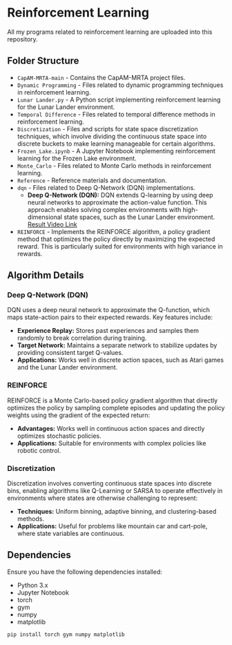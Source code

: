 # Reinforcement Learning

All my programs related to reinforcement learning are uploaded into this repository.

## Folder Structure

- `CapAM-MRTA-main` - Contains the CapAM-MRTA project files.
- `Dynamic Programming` - Files related to dynamic programming techniques in reinforcement learning.
- `Lunar Lander.py` - A Python script implementing reinforcement learning for the Lunar Lander environment.
- `Temporal Difference` - Files related to temporal difference methods in reinforcement learning.
- `Discretization` - Files and scripts for state space discretization techniques, which involve dividing the continuous state space into discrete buckets to make learning manageable for certain algorithms.
- `Frozen_Lake.ipynb` - A Jupyter Notebook implementing reinforcement learning for the Frozen Lake environment.
- `Monte_Carlo` - Files related to Monte Carlo methods in reinforcement learning.
- `Reference` - Reference materials and documentation.
- `dqn` - Files related to Deep Q-Network (DQN) implementations.
  - **Deep Q-Network (DQN):** DQN extends Q-learning by using deep neural networks to approximate the action-value function. This approach enables solving complex environments with high-dimensional state spaces, such as the Lunar Lander environment. [Result Video Link](https://drive.google.com/file/d/1J5dgN0O1mKSbpeAJtTyug-yA3CbFKC_6/view?usp=sharing)
- `REINFORCE` - Implements the REINFORCE algorithm, a policy gradient method that optimizes the policy directly by maximizing the expected reward. This is particularly suited for environments with high variance in rewards.

## Algorithm Details

### Deep Q-Network (DQN)
DQN uses a deep neural network to approximate the Q-function, which maps state-action pairs to their expected rewards. Key features include:
- **Experience Replay:** Stores past experiences and samples them randomly to break correlation during training.
- **Target Network:** Maintains a separate network to stabilize updates by providing consistent target Q-values.
- **Applications:** Works well in discrete action spaces, such as Atari games and the Lunar Lander environment.

### REINFORCE
REINFORCE is a Monte Carlo-based policy gradient algorithm that directly optimizes the policy by sampling complete episodes and updating the policy weights using the gradient of the expected return:
- **Advantages:** Works well in continuous action spaces and directly optimizes stochastic policies.
- **Applications:** Suitable for environments with complex policies like robotic control.

### Discretization
Discretization involves converting continuous state spaces into discrete bins, enabling algorithms like Q-Learning or SARSA to operate effectively in environments where states are otherwise challenging to represent:
- **Techniques:** Uniform binning, adaptive binning, and clustering-based methods.
- **Applications:** Useful for problems like mountain car and cart-pole, where state variables are continuous.

## Dependencies

Ensure you have the following dependencies installed:
- Python 3.x
- Jupyter Notebook
- torch
- gym
- numpy
- matplotlib

```python
pip install torch gym numpy matplotlib
